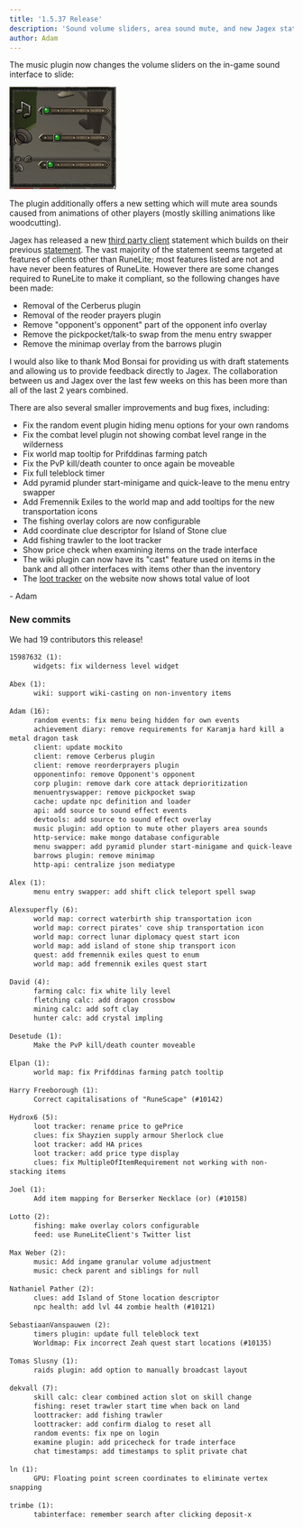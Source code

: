 ```yaml
---
title: '1.5.37 Release'
description: 'Sound volume sliders, area sound mute, and new Jagex statement'
author: Adam
---
```


The music plugin now changes the volume sliders on the in-game sound interface
to slide:

![sliders](/img/blog/1.5.37-Release/sliders.gif)

The plugin additionally offers a new setting which will mute area sounds caused
from animations of other players (mostly skilling animations like woodcutting).

Jagex has released a new [third party
client](https://secure.runescape.com/m=news/another-message-about-unofficial-clients?oldschool=1)
statement which builds on their previous
[statement](https://secure.runescape.com/m=news/a-message-about-unofficial-clients?oldschool=1).
The vast majority of the statement seems targeted at features of clients other than
RuneLite; most features listed are not and have never been features of RuneLite.
However there are some changes required to RuneLite to make it compliant, so the
following changes have been made:

- Removal of the Cerberus plugin
- Removal of the reoder prayers plugin
- Remove "opponent's opponent" part of the opponent info overlay
- Remove the pickpocket/talk-to swap from the menu entry swapper
- Remove the minimap overlay from the barrows plugin

I would also like to thank Mod Bonsai for providing us with draft statements and
allowing us to provide feedback directly to Jagex. The collaboration between us
and Jagex over the last few weeks on this has been more than all of the last 2
years combined.

There are also several smaller improvements and bug fixes, including:

- Fix the random event plugin hiding menu options for your own randoms
- Fix the combat level plugin not showing combat level range in the wilderness
- Fix world map tooltip for Prifddinas farming patch
- Fix the PvP kill/death counter to once again be moveable
- Fix full teleblock timer
- Add pyramid plunder start-minigame and quick-leave to the menu entry swapper
- Add Fremennik Exiles to the world map and add tooltips for the new
  transportation icons
- The fishing overlay colors are now configurable
- Add coordinate clue descriptor for Island of Stone clue
- Add fishing trawler to the loot tracker
- Show price check when examining items on the trade interface
- The wiki plugin can now have its "cast" feature used on items in the bank and
  all other interfaces with items other than the inventory
- The [loot tracker](https://runelite.net/account/loot-tracker) on the website now shows total value of loot

\- Adam

### New commits

We had 19 contributors this release!

```
15987632 (1):
      widgets: fix wilderness level widget

Abex (1):
      wiki: support wiki-casting on non-inventory items

Adam (16):
      random events: fix menu being hidden for own events
      achievement diary: remove requirements for Karamja hard kill a metal dragon task
      client: update mockito
      client: remove Cerberus plugin
      client: remove reorderprayers plugin
      opponentinfo: remove Opponent's opponent
      corp plugin: remove dark core attack deprioritization
      menuentryswapper: remove pickpocket swap
      cache: update npc definition and loader
      api: add source to sound effect events
      devtools: add source to sound effect overlay
      music plugin: add option to mute other players area sounds
      http-service: make mongo database configurable
      menu swapper: add pyramid plunder start-minigame and quick-leave
      barrows plugin: remove minimap
      http-api: centralize json mediatype

Alex (1):
      menu entry swapper: add shift click teleport spell swap

Alexsuperfly (6):
      world map: correct waterbirth ship transportation icon
      world map: correct pirates' cove ship transportation icon
      world map: correct lunar diplomacy quest start icon
      world map: add island of stone ship transport icon
      quest: add fremennik exiles quest to enum
      world map: add fremennik exiles quest start

David (4):
      farming calc: fix white lily level
      fletching calc: add dragon crossbow
      mining calc: add soft clay
      hunter calc: add crystal impling

Desetude (1):
      Make the PvP kill/death counter moveable

Elpan (1):
      world map: fix Prifddinas farming patch tooltip

Harry Freeborough (1):
      Correct capitalisations of "RuneScape" (#10142)

Hydrox6 (5):
      loot tracker: rename price to gePrice
      clues: fix Shayzien supply armour Sherlock clue
      loot tracker: add HA prices
      loot tracker: add price type display
      clues: fix MultipleOfItemRequirement not working with non-stacking items

Joel (1):
      Add item mapping for Berserker Necklace (or) (#10158)

Lotto (2):
      fishing: make overlay colors configurable
      feed: use RuneLiteClient's Twitter list

Max Weber (2):
      music: Add ingame granular volume adjustment
      music: check parent and siblings for null

Nathaniel Pather (2):
      clues: add Island of Stone location descriptor
      npc health: add lvl 44 zombie health (#10121)

SebastiaanVanspauwen (2):
      timers plugin: update full teleblock text
      Worldmap: Fix incorrect Zeah quest start locations (#10135)

Tomas Slusny (1):
      raids plugin: add option to manually broadcast layout

dekvall (7):
      skill calc: clear combined action slot on skill change
      fishing: reset trawler start time when back on land
      loottracker: add fishing trawler
      loottracker: add confirm dialog to reset all
      random events: fix npe on login
      examine plugin: add pricecheck for trade interface
      chat timestamps: add timestamps to split private chat

ln (1):
      GPU: Floating point screen coordinates to eliminate vertex snapping

trimbe (1):
      tabinterface: remember search after clicking deposit-x
```

